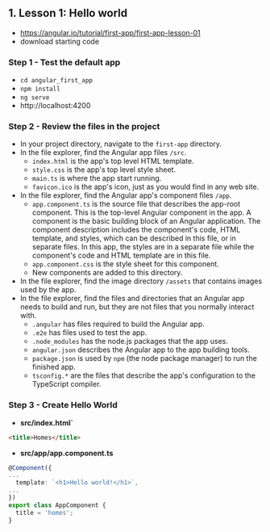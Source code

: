 
## 1. Lesson 1: Hello world
- https://angular.io/tutorial/first-app/first-app-lesson-01
- download starting code

### Step 1 - Test the default app
- `cd angular_first_app`
- `npm install`
- `ng serve`
- http://localhost:4200


### Step 2 - Review the files in the project
- In your project directory, navigate to the `first-app` directory.
- In the file explorer, find the Angular app files `/src`.
    - `index.html` is the app's top level HTML template.
    - `style.css` is the app's top level style sheet.
    - `main.ts` is where the app start running.
    - `favicon.ico` is the app's icon, just as you would find in any web site.
- In the file explorer, find the Angular app's component files `/app`.
    - `app.component.ts` is the source file that describes the app-root component. This is the top-level Angular component in the app. A component is the basic building block of an Angular application. The component description includes the component's code, HTML template, and styles, which can be described in this file, or in separate files. In this app, the styles are in a separate file while the component's code and HTML template are in this file.
    - `app.component.css` is the style sheet for this component.
    - New components are added to this directory.
- In the file explorer, find the image directory `/assets` that contains images used by the app.
- In the file explorer, find the files and directories that an Angular app needs to build and run, but they are not files that you normally interact with.
    - `.angular` has files required to build the Angular app.
    - `.e2e` has files used to test the app.
    - `.node_modules` has the node.js packages that the app uses.
    - `angular.json` describes the Angular app to the app building tools.
    - `package.json` is used by `npm` (the node package manager) to run the finished app.
    - `tsconfig.*` are the files that describe the app's configuration to the TypeScript compiler.

### Step 3 - Create Hello World
- **src/index.html`**
```html
<title>Homes</title>
```

- **src/app/app.component.ts**
```ts
@Component({
...
  template: `<h1>Hello world!</h1>`,
...
})
export class AppComponent {
  title = 'homes';
}
```